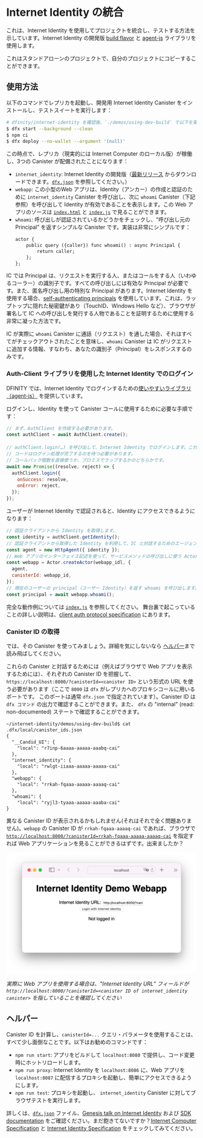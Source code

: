 #  Internet Identity の統合

これは、Internet Identity を使用してプロジェクトを統合し、テストする方法を示しています。Internet Identity の開発版 [build flavor](https://github.com/dfinity/internet-identity/blob/main/README.md#build-features-and-flavors) と [agent-js](https://github.com/dfinity/agent-js) ライブラリを使用します。

これはスタンドアローンのプロジェクトで、自分のプロジェクトにコピーすることができます。

## 使用方法

以下のコマンドでレプリカを起動し、開発用 Internet Identity Canister をインストールし、テストスイートを実行します：

```bash
# dfinity/internet-identity を確認後、`./demos/using-dev-build` で以下を実行します：
$ dfx start --background --clean
$ npm ci
$ dfx deploy --no-wallet --argument '(null)'
```

この時点で、レプリカ（現実的には Internet Computer のローカル版）が稼働し、3つの Canister が配備されたことになります：

- `internet_identity`: Internet Identity の開発版（[最新リリース](https://github.com/dfinity/internet-identity/releases/latest) からダウンロードできます。[`dfx.json`](https://github.com/dfinity/internet-identity/blob/main/demos/using-dev-build/dfx.json) を参照してください。）
- `webapp`: この小型のWeb アプリは、Identity（アンカー）の作成と認証のために `internet_identity` Canister を呼び出し、次に `whoami` Canister（下記参照）を呼び出して Identity が有効であることを表示します。この Web アプリのソースは [`index.html`](https://github.com/dfinity/internet-identity/blob/main/demos/using-dev-build/webapp/index.html) と [`index.js`](https://github.com/dfinity/internet-identity/blob/main/demos/using-dev-build/webapp/index.js) で見ることができます。
- `whoami`: 呼び出しが認証されているかどうかをチェックし、"呼び出し元の Principal” を返すシンプルな Canister です。実装は非常にシンプルです：
  ```motoko
  actor {
      public query ({caller}) func whoami() : async Principal {
          return caller;
      };
  };
  ```
IC では Principal は、リクエストを実行する人、またはコールをする人（いわゆるコーラー）の識別子です。すべての呼び出しには有効な Principal が必要です。また、匿名呼び出し用の特別な Principal があります。Internet Identity を使用する場合、[self-authenticating principals](../../../references/ic-interface-spec.md#principals) を使用しています。これは、ラップトップに隠れた秘密鍵があり（TouchID、Windows Hello など）、ブラウザが署名して IC への呼び出しを発行する人物であることを証明するために使用する非常に凝った方法です。

IC が実際に `whoami` Canister に通話（リクエスト）を通した場合、それはすべてがチェックアウトされたことを意味し、`whoami` Canister は IC がリクエストに追加する情報、すなわち、あなたの識別子（Principal）をレスポンスするのみです。

### Auth-Client ライブラリを使用した Internet Identity でのログイン

DFINITY では、Internet Identity でログインするための[使いやすいライブラリ（agent-js）](https://github.com/dfinity/agent-js) を提供しています。

ログインし、Identity を使って Canister コールに使用するために必要な手順です：
```js
// まず、AuthClient を作成する必要があります。
const authClient = await AuthClient.create();

// authClient.login(…) を呼び出して、Internet Identity でログインします。これでログインプロンプトで新しいタブが開きます。
// コードはログイン処理が完了するのを待つ必要があります。
// コールバック関数を直接使うか、プロミスでラップするかのどちらかです。
await new Promise((resolve, reject) => {
  authClient.login({
    onSuccess: resolve,
    onError: reject,
  });
});
```
ユーザーが Internet Identity で認証されると、Identity にアクセスできるようになります：
```js
// 認証クライアントから Identity を取得します。
const identity = authClient.getIdentity();
// 認証クライアントから取得した Identity を利用して、IC と対話するためのエージェントを作成することができます。
const agent = new HttpAgent({ identity });
// Web アプリのインターフェイス記述を使って、サービスメソッドの呼び出しに使う Actor を作成します。
const webapp = Actor.createActor(webapp_idl, {
  agent,
  canisterId: webapp_id,
});
// 現在のユーザーの principal（ユーザー Identity）を返す whoami を呼び出します。
const principal = await webapp.whoami();
```
完全な動作例については [`index.js`](https://github.com/dfinity/internet-identity/blob/main/demos/using-dev-build/webapp/index.js) を参照してください。
舞台裏で起こっていることの詳しい説明は、[client auth protocol specification](https://github.com/dfinity/internet-identity/blob/main/docs/internet-identity-spec.adoc#client-auth-protocol) にあります。

### Canister ID の取得

では、その Canister を使ってみましょう。詳細を気にしないなら [ヘルパー](#ヘルパー)まで読み飛ばしてください。

これらの Canister と対話するためには（例えばブラウザで Web アプリを表示するためには）、それぞれの Canister ID を把握して、 `https://localhost:8000/?canisterId=<canister ID>` という形式の URL を使う必要があります（ここで `8000` は `dfx` がレプリカへのプロキシコールに用いるポートです。 このポートは通常 `dfx.json` で指定されています）。Canister ID は `dfx コマンド` の出力で確認することができます。また、 `dfx` の "internal" (read: non-documented) ステートで確認することができます。

```
~/internet-identity/demos/using-dev-build$ cat .dfx/local/canister_ids.json
{
  "__Candid_UI": {
    "local": "r7inp-6aaaa-aaaaa-aaabq-cai"
  },
  "internet_identity": {
    "local": "rwlgt-iiaaa-aaaaa-aaaaa-cai"
  },
  "webapp": {
    "local": "rrkah-fqaaa-aaaaa-aaaaq-cai"
  },
  "whoami": {
    "local": "ryjl3-tyaaa-aaaaa-aaaba-cai"
}
```

異なる Canister ID が表示されるかもしれません(それはそれで全く問題ありません)。`webapp` の Canister ID が `rrkah-fqaaa-aaaaq-cai` であれば、ブラウザで [`http://localhost:8000/?canisterId=rrkah-fqaaa-aaaaa-aaaaq-cai`](http://localhost:8000/?canisterId=rrkah-fqaaa-aaaaa-aaaaq-cai) を指定すれば Web アプリケーションを見ることができるはずです。出来ましたか？

![](../_attachments/webapp.png)

_実際に Web アプリを使用する場合は、"Internet Identity URL” フィールドが `http://localhost:8000/?canisterId=<canister ID of internet_identity canister>` を指していることを確認してください_

## ヘルパー

Canister ID を計算し、`canisterId=...` クエリ・パラメータを使用することは、すべて少し面倒なことです。以下はお勧めのコマンドです：

- `npm run start`: アプリをビルドして `localhost:8080` で提供し、コード変更時にホットリロードします。
- `npm run proxy`: Internet Identity を `localhost:8086` に、Web アプリを `localhost:8087` に配信するプロキシを起動し、簡単にアクセスできるようにします。
- `npm run test`: プロキシを起動し、 `internet_identity` Canister に対してブラウザテストを実行します。

詳しくは、[`dfx.json`](https://github.com/dfinity/internet-identity/blob/main/demos/using-dev-build/dfx.json) ファイル、[Genesis talk on Internet Identity](https://youtu.be/oxEr8UzGeBo) および [SDK documentation](../../build/) をご確認ください。まだ飽きてないですか？[Internet Computer Specification](../../../references/ic-interface-spec.md) と [Internet Identity Specification](../../../references/ii-spec.md) をチェックしてみてください。


<!--
# Internet Identity Integration

This shows how to integrate and test a project with Internet Identity. This uses the development [build flavor](https://github.com/dfinity/internet-identity/blob/main/README.md#build-features-and-flavors) of Internet Identity and the [agent-js](https://github.com/dfinity/agent-js) library.

This is a standalone project that you can copy to your own project.

## Usage

The following commands will start a replica, install the development Internet Identity canister, and run the test suite:

```bash
# After checking out dfinity/internet-identity, run this in `./demos/using-dev-build`:
$ dfx start --background --clean
$ npm ci
$ dfx deploy --no-wallet --argument '(null)'
```

At this point, the replica (for all practical matters, a local version of the Internet Computer) is running and three canisters have been deployed:

- `internet_identity`: The development version of Internet Identity (downloaded from the [latest release](https://github.com/dfinity/internet-identity/releases/latest), see [`dfx.json`](https://github.com/dfinity/internet-identity/blob/main/demos/using-dev-build/dfx.json)  .
- `webapp`: A tiny webapp that calls out to the `internet_identity` canister for identity (anchor) creation and authentication, and that then calls the `whoami` canister (see below) to show that the identity is valid. You'll find the source of the webapp in [`index.html`](https://github.com/dfinity/internet-identity/blob/main/demos/using-dev-build/webapp/index.html) and [`index.js`](https://github.com/dfinity/internet-identity/blob/main/demos/using-dev-build/webapp/index.js).
- `whoami`: A simple canister that checks that calls are authenticated, and that returns the "principal of the caller". The implementation is terribly simple:
  ```motoko
  actor {
      public query ({caller}) func whoami() : async Principal {
          return caller;
      };
  };
  ```
  On the IC, a principal is the identifier of someone performing a request or "call" (hence "caller"). Every call must have a valid principal. There is also a special principal for anonymous calls. When using Internet Identity you are using [self-authenticating principals](../../../references/ic-interface-spec.md#principals), which is a very fancy way of saying that you have a private key on your laptop (hidden behind TouchID, Windows Hello, etc) that your browser uses to sign and prove that you are indeed the person issuing the calls to the IC.

If the IC actually lets the call (request) through to the `whoami` canister, it means that everything checked out, and the `whoami` canister just responds with the information the IC adds to requests, namely your identity (principal).

### Using the Auth-Client Library To Log In With Internet Identity

DFINITY provides an [easy-to-use library (agent-js)](https://github.com/dfinity/agent-js) to log in with Internet Identity. 

These are the steps required to log in and use the obtained identity for canister calls:
```js
// First we have to create and AuthClient.
const authClient = await AuthClient.create();

// Call authClient.login(...) to login with Internet Identity. This will open a new tab
// with the login prompt. The code has to wait for the login process to complete.
// We can either use the callback functions directly or wrap in a promise.
await new Promise((resolve, reject) => {
  authClient.login({
    onSuccess: resolve,
    onError: reject,
  });
});
```
Once the user has been authenticated with Internet Identity we have access to the identity:
```js
// Get the identity from the auth client:
const identity = authClient.getIdentity();
// Using the identity obtained from the auth client, we can create an agent to interact with the IC.
const agent = new HttpAgent({ identity });
// Using the interface description of our webapp, we create an Actor that we use to call the service methods.
const webapp = Actor.createActor(webapp_idl, {
  agent,
  canisterId: webapp_id,
});
// Call whoami which returns the principal (user id) of the current user.
const principal = await webapp.whoami();
```
See [`index.js`](https://github.com/dfinity/internet-identity/blob/main/demos/using-dev-build/webapp/index.js) for the full working example.
A detailed description of what happens behind the scenes is available in the [client auth protocol specification](https://github.com/dfinity/internet-identity/blob/main/docs/internet-identity-spec.adoc#client-auth-protocol).

### Getting the Canister IDs

Let's now use those canisters. Don't care about details? Skip to the [helpers](#helpers).

In order to talk to those canisters (for instance to view the webapp in your browser) you need to figure the ID of each canister and then use an URL of the form `https://localhost:8000/?canisterId=<canister ID>` (where `8000` is the port used by `dfx` to proxy calls to the replica; that port is usually specified in the `dfx.json`). You can find the canister IDs in the output of the `dfx command`, or by checking `dfx`'s "internal" (read: non-documented) state:

```
~/internet-identity/demos/using-dev-build$ cat .dfx/local/canister_ids.json
{
  "__Candid_UI": {
    "local": "r7inp-6aaaa-aaaaa-aaabq-cai"
  },
  "internet_identity": {
    "local": "rwlgt-iiaaa-aaaaa-aaaaa-cai"
  },
  "webapp": {
    "local": "rrkah-fqaaa-aaaaa-aaaaq-cai"
  },
  "whoami": {
    "local": "ryjl3-tyaaa-aaaaa-aaaba-cai"
}
```

You might get different canister IDs (and that's totally fine). If the `webapp` canister ID is `rrkah-fqaaa-aaaaa-aaaaq-cai`, you should be able to point your browser to [`http://localhost:8000/?canisterId=rrkah-fqaaa-aaaaa-aaaaq-cai`](http://localhost:8000/?canisterId=rrkah-fqaaa-aaaaa-aaaaq-cai) to see the webapp. Hurray!

![](../_attachments/webapp.png)

_If you actually use the webapp, make sure that the "Internet Identity URL" field points to `http://localhost:8000/?canisterId=<canister ID of the internet_identity canister>`._

## Helpers

Figuring the canister IDs, and using the `canisterId=...` query parameter is all a bit cumbersome. Here are some commands you might like:

- `npm run start`: Build the app and serve it on `localhost:8080` with hot reload on code changes, ideal for hacking on the webapp.
- `npm run proxy`: Start a proxy that serves Internet Identity on `localhost:8086` and the webapp on `localhost:8087` for easy access.
- `npm run test`: Start the proxy and run browser tests against the `internet_identity` canister.

For more information, check the [`dfx.json`](https://github.com/dfinity/internet-identity/blob/main/demos/using-dev-build/dfx.json) file, the [Genesis talk on Internet Identity](https://youtu.be/oxEr8UzGeBo) and the [SDK documentation](../../build/). Not bored yet? Check out the [Internet Computer Specification](../../../references/ic-interface-spec.md) and the [Internet Identity Specification](../../../references/ii-spec.md).

-->